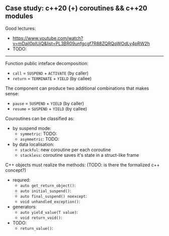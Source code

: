 ## Case study: c++20 (+) coroutines && c++20 modules

Good lectures:
- https://www.youtube.com/watch?v=mDajl0pIUjQ&list=PL3BR09unfgcgf7R88ZQRQqWOdLy4pRW2h
- TODO:

-----

Function public inteface decomposition:
- `call`   = `SUSPEND`   + `ACTIVATE` (by caller)
- `return` = `TERMINATE` + `YIELD`    (by callee)

The component can produce two additional combinations that makes sense:
- `pause`  = `SUSPEND` + `YIELD` (by caller)
- `resume` = `SUSPEND` + `YIELD` (by callee)

Couroutines can be classified as:
- by suspend mode:
    - `symmetric`: TODO:
    - `asymmetric`: TODO:
- by data localisation:
    - `stackful`: new coroutine per each coroutine
    - `stackless`: coroutine saves it's state in a struct-like frame

C++ objects must realize the methods: (TODO: is there the formalized c++ concept?)
- requred:
    - `auto get_return_object()`:
    - `auto initial_suspend()`:
    - `auto final_suspend() noexcept`:
    - `void unhandled_exception()`:
- generators:
    - `auto yield_value(T value)`:
    - `void return_void()`:
- TODO:
    - `return_value()`:
